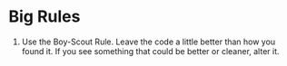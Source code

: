 # Big Rules

1. Use the Boy-Scout Rule. Leave the code a little better than how you found it. If you see something that could be better or cleaner, alter it.

